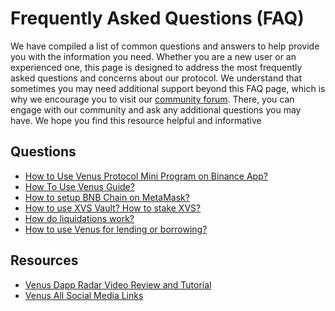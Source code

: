 # Frequently Asked Questions (FAQ)
 We have compiled a list of common questions and answers to help provide you with the information you need. Whether you are a new user or an experienced one, this page is designed to address the most frequently asked questions and concerns about our protocol. We understand that sometimes you may need additional support beyond this FAQ page, which is why we encourage you to visit our [community forum](https://community.venus.io/). There, you can engage with our community and ask any additional questions you may have. We hope you find this resource helpful and informative
 
 ## Questions
 - [How to Use Venus Protocol Mini Program on Binance App?](https://medium.com/venusprotocol/how-to-use-venus-protocol-mini-program-on-binance-app-226b76a85312)
 - [How To Use Venus Guide?](https://medium.com/venusprotocol/how-to-use-venus-protocol-71cb09703fbf)
 - [How to setup BNB Chain on MetaMask?](https://medium.com/venusprotocol/venus-protocol-main-network-launched-52ea9929091f
)
 - [How to use XVS Vault? How to stake XVS?](https://medium.com/@Venus_protocol/venus-vault-user-guide-cd1042b18401
)
 - [How do liquidations work?](https://community.venus.io/t/liquidation-guide-for-venus-protocol/2930)
 - [How to use Venus for lending or borrowing?](https://youtu.be/ZZMFM1gYFNw)


 ## Resources
 - [Venus Dapp Radar Video Review and Tutorial](https://www.youtube.com/watch?v=8Pjky-zKCBw)
 - [Venus All Social Media Links](https://linktr.ee/venusprotocol)
